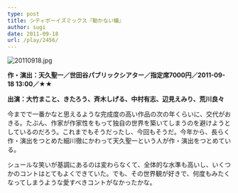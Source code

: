 ```yaml
---
type: post
title: シティボーイズミックス『動かない蟻』
author: sugi
date: 2011-09-18
url: /play/2456/
---
```

<img alt="20110918.jpg" src="/images/play/20110918.jpg" class="alignleft" />

**作・演出：天久聖一／世田谷パブリックシアター／指定席7000円／2011-09-18 13:00／★★**

**出演：大竹まこと、きたろう、斉木しげる、中村有志、辺見えみり、荒川良々**

今までで一番かなと思えるような完成度の高い作品の次の年くらいに、交代がおきる。たぶん、作家が作家性をもって独自の世界を築いてしまうのを避けようとしているのだろう。これまでもそうだったし、今回もそうだ。今年から、長らく作・演出をつとめた細川徹にかわって天久聖一という人が作・演出をつとめている。

シュールな笑いが基調にあるのは変わらなくて、全体的な水準も高いし、いくつかのコントはとてもよくできていた。でも、その世界観が好きで、何度もみたくなってしまうような愛すべきコントがなかったかな。

